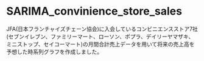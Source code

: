 # SARIMA_convinience_store_sales
JFA(日本フランチャイズチェーン協会)に入会しているコンビニエンスストア7社(セブンイレブン、ファミリーマート、ローソン、ポプラ、デイリーヤマザキ、ミニストップ、セイコーマート)の月間合計売上データを用いて将来の売上高を予想した時系列グラフを作成しました。

